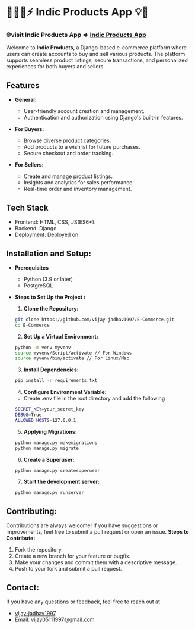 # 🧘🏻‍♂️⚡ Indic Products App 💡💯
### 🌐visit Indic Products App => [Indic Products App](https://vijayjadhav1997.pythonanywhere.com/)

Welcome to **Indic Products**, a Django-based e-commerce platform where users can create accounts to buy and sell various products. The platform supports seamless product listings, secure transactions, and personalized experiences for both buyers and sellers.

## Features

  - **General:** 
    - User-friendly account creation and management.
    -  Authentication and authorization using Django's built-in features.

  - **For Buyers:** 
    - Browse diverse product categories.
    - Add products to a wishlist for future purchases.
    -  Secure checkout and order tracking.

  - **For Sellers:** 
    -  Create and manage product listings.
    - Insights and analytics for sales performance.
    - Real-time order and inventory management.


## Tech Stack
  - Frontend: HTML, CSS, JS(ES6+).
  - Backend: Django.
  - Deployment: Deployed on 


## Installation and Setup:
- **Prerequisites**
  - Python (3.9 or later)
  - PostgreSQL

- **Steps to Set Up the Project :**

  1. **Clone the Repository:**
    ```sh
    git clone https://github.com/vijay-jadhav1997/E-Commerce.git
    cd E-Commerce
    ```
  2. **Set Up a Virtual Environment:**
    ```sh
    python -m venv myvenv
    source myvenv/Script/activate // For Windows
    source myvenv/bin/activate // For Linux/Mac
    ```
  3. **Install Dependencies:**
    ```sh
    pip install -r requirements.txt
    ```
  4. **Configure Environment Variable:**
    - Create .env file in the root directory and add the following
    ```sh
    SECRET_KEY=your_secret_key
    DEBUG=True
    ALLOWED_HOSTS=127.0.0.1
    ```
  5. **Applying Migrations:**
    ```sh
    python manage.py makemigrations
    python manage.py migrate
    ```
  6. **Create a Superuser:**
    ```sh
    python manage.py createsuperuser
    ```
  7. **Start the development server:**
    ```sh
    python manage.py runserver
    ```



## Contributing:

Contributions are always welcome! If you have suggestions or improvements, feel free to submit a pull request or open an issue.
**Steps to Contribute:**
  1. Fork the repository.
  2. Create a new branch for your feature or bugfix.
  3. Make your changes and commit them with a descriptive message.
  4. Push to your fork and submit a pull request.


## Contact:
If you have any questions or feedback, feel free to reach out at 
- [vijay-jadhav1997](https://www.linkedin.com/in/vijay-jadhav1997).
- Email: vijay05111997@gmail.com

